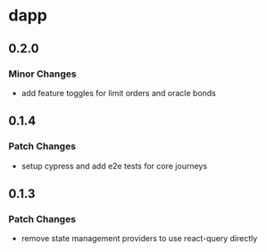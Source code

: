 # dapp

## 0.2.0

### Minor Changes

- add feature toggles for limit orders and oracle bonds

## 0.1.4

### Patch Changes

- setup cypress and add e2e tests for core journeys

## 0.1.3

### Patch Changes

- remove state management providers to use react-query directly
